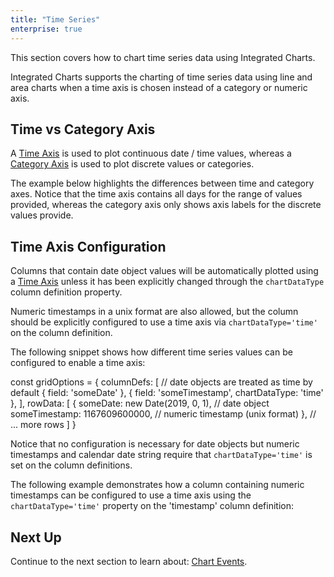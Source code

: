 ```yaml
---
title: "Time Series"
enterprise: true
---
```


This section covers how to chart time series data using Integrated Charts.

Integrated Charts supports the charting of time series data using line and area charts when a time axis is chosen instead
of a category or numeric axis.

## Time vs Category Axis

A [Time Axis](/charts-axes/#time-axis) is used to plot continuous date / time values, whereas a
[Category Axis](/charts-axes/#category-axis) is used to plot discrete values or categories.


The example below highlights the differences between time and category axes. Notice that the time axis contains all
    days for the range of values provided, whereas the category axis only shows axis labels for the discrete values
    provide.


<grid-example title='Time vs Category Axis' name='time-vs-category' type='generated' options='{ "exampleHeight": 740, "enterprise": true, "extras": ["momentjs"] }'></grid-example>

## Time Axis Configuration

Columns that contain date object values will be automatically plotted using a [Time Axis](/charts-axes/#time-axis)
unless it has been explicitly changed through the `chartDataType` column definition property.

Numeric timestamps in a unix format are also allowed, but the column should be explicitly configured to use a time axis
via `chartDataType='time'` on the column definition.

The following snippet shows how different time series values can be configured to enable a time axis:

<snippet>
const gridOptions = {
    columnDefs: [
        // date objects are treated as time by default
        { field: 'someDate' },
        { field: 'someTimestamp', chartDataType: 'time' },
    ],
    rowData: [
        {
            someDate: new Date(2019, 0, 1), // date object
            someTimestamp: 1167609600000, // numeric timestamp (unix format)
        },
        // ... more rows
    ]
}
</snippet>

Notice that no configuration is necessary for date objects but numeric timestamps and calendar date string require
that `chartDataType='time'` is set on the column definitions.

The following example demonstrates how a column containing numeric timestamps can be configured to use a time axis using
the `chartDataType='time'` property on the 'timestamp' column definition:

<grid-example title='Time Axis Configuration' name='time-axis-config' type='generated' options='{ "exampleHeight": 740, "enterprise": true, "extras": ["momentjs"] }'></grid-example>

## Next Up

Continue to the next section to learn about: [Chart Events](/integrated-charts-events/).

